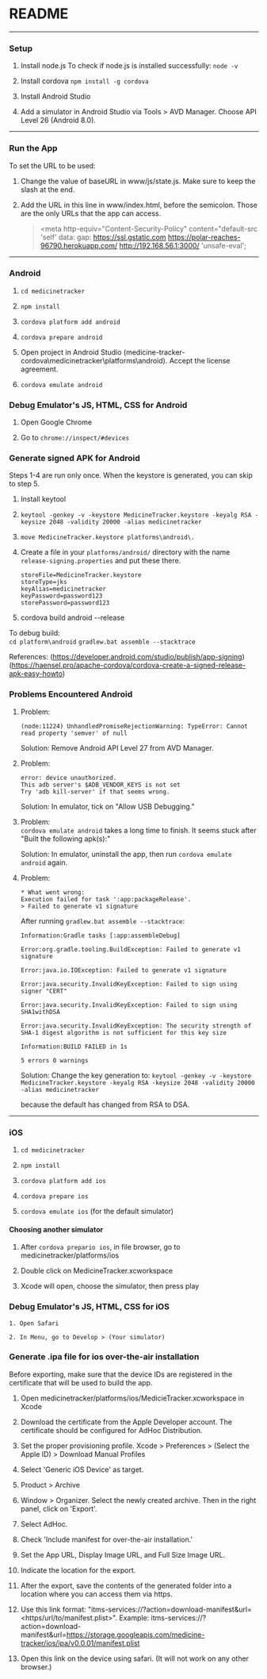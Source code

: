 # README

------
### Setup ###

1. Install node.js
   To check if node.js is installed successfully: `node -v`

2. Install cordova
   `npm install -g cordova`

3. Install Android Studio

4. Add a simulator in Android Studio via Tools > AVD Manager.
   Choose API Level 26 (Android 8.0).

------
### Run the App ###

To set the URL to be used:

1. Change the value of baseURL in www/js/state.js. Make sure to keep the slash at the end.

2. Add the URL in this line in www/index.html, before the semicolon. Those are the only URLs that the app can access.

    >\<meta http-equiv="Content-Security-Policy"
    >      content="default-src 'self' data: gap: https://ssl.gstatic.com https://polar-reaches-96790.herokuapp.com/ http://192.168.56.1:3000/ 'unsafe-eval';


------
### Android ###
1. `cd medicinetracker`

2. `npm install`

3. `cordova platform add android`

4. `cordova prepare android`

5. Open project in Android Studio (medicine-tracker-cordova\medicinetracker\platforms\android). Accept the license agreement.

6. `cordova emulate android`

### Debug Emulator's JS, HTML, CSS for Android ###

1. Open Google Chrome

2. Go to `chrome://inspect/#devices`

### Generate signed APK for Android

Steps 1-4 are run only once. When the keystore is generated, you can skip to step 5.

1. Install keytool

2. `keytool -genkey -v -keystore MedicineTracker.keystore -keyalg RSA -keysize 2048 -validity 20000 -alias medicinetracker`

3. `move MedicineTracker.keystore platforms\android\.`

4. Create a file in your `platforms/android/` directory with the name `release-signing.properties` and put these there.

    ```
    storeFile=MedicineTracker.keystore
    storeType=jks
    keyAlias=medicinetracker
    keyPassword=password123
    storePassword=password123
    ```

5. cordova build android --release

To debug build:  
    `cd platform\android`
    `gradlew.bat assemble --stacktrace`

References:
    (https://developer.android.com/studio/publish/app-signing)
    (https://haensel.pro/apache-cordova/cordova-create-a-signed-release-apk-easy-howto)


### Problems Encountered Android ###

1. Problem:
    ```
    (node:11224) UnhandledPromiseRejectionWarning: TypeError: Cannot read property 'semver' of null
    ```

   Solution: Remove Android API Level 27 from AVD Manager.

2. Problem:
    ```
    error: device unauthorized.
    This adb server's $ADB_VENDOR_KEYS is not set
    Try 'adb kill-server' if that seems wrong.
    ```

   Solution:
   In emulator, tick on "Allow USB Debugging."

3. Problem:  
    `cordova emulate android` takes a long time to finish. It seems stuck after "Built the following apk(s):"

    Solution:
    In emulator, uninstall the app, then run `cordova emulate android` again.

4. Problem:
    ```
    * What went wrong:
    Execution failed for task ':app:packageRelease'.
    > Failed to generate v1 signature
    ```

    After running `gradlew.bat assemble --stacktrace`:
    ```
    Information:Gradle tasks [:app:assembleDebug]

    Error:org.gradle.tooling.BuildException: Failed to generate v1 signature

    Error:java.io.IOException: Failed to generate v1 signature

    Error:java.security.InvalidKeyException: Failed to sign using signer "CERT"

    Error:java.security.InvalidKeyException: Failed to sign using SHA1withDSA

    Error:java.security.InvalidKeyException: The security strength of SHA-1 digest algorithm is not sufficient for this key size

    Information:BUILD FAILED in 1s

    5 errors 0 warnings
    ```

    Solution:
    Change the key generation to:
    `keytool -genkey -v -keystore MedicineTracker.keystore -keyalg RSA -keysize 2048 -validity 20000 -alias medicinetracker`

    because the default has changed from RSA to DSA.

------
### iOS ###
1. `cd medicinetracker`

2. `npm install`

3. `cordova platform add ios`

4. `cordova prepare ios`

5. `cordova emulate ios` (for the default simulator)

#### Choosing another simulator
1. After `cordova prepario ios`, in file browser, go to medicinetracker/platforms/ios

2. Double click on MedicineTracker.xcworkspace

3. Xcode will open, choose the simulator, then press play

### Debug Emulator's JS, HTML, CSS for iOS ###

    1. Open Safari

    2. In Menu, go to Develop > (Your simulator)

### Generate .ipa file for ios over-the-air installation

Before exporting, make sure that the device IDs are registered in the certificate that will be used to build the app.

1. Open medicinetracker/platforms/ios/MedicieTracker.xcworkspace in Xcode

2. Download the certificate from the Apple Developer account. The certificate should be configured for AdHoc Distribution.

2. Set the proper provisioning profile. Xcode > Preferences > (Select the Apple ID) > Download Manual Profiles

3. Select 'Generic iOS Device' as target.

4. Product > Archive

5. Window > Organizer. Select the newly created archive. Then in the right panel, click on 'Export'.

6. Select AdHoc.

7. Check 'Include manifest for over-the-air installation.'

8. Set the App URL, Display Image URL, and Full Size Image URL.

9. Indicate the location for the export.

10. After the export, save the contents of the generated folder into a location where you can access them via https.

11. Use this link format: "itms-services://?action=download-manifest&url=<https/url/to/manifest.plist>".
    Example: itms-services://?action=download-manifest&url=https://storage.googleapis.com/medicine-tracker/ios/ipa/v0.0.01/manifest.plist

12. Open this link on the device using safari. (It will not work on any other browser.)
